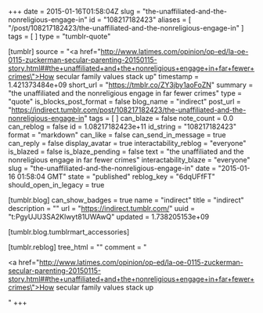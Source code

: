 +++
date = 2015-01-16T01:58:04Z
slug = "the-unaffiliated-and-the-nonreligious-engage-in"
id = "108217182423"
aliases = [ "/post/108217182423/the-unaffiliated-and-the-nonreligious-engage-in" ]
tags = [ ]
type = "tumblr-quote"

[tumblr]
source = "<a href=\"http://www.latimes.com/opinion/op-ed/la-oe-0115-zuckerman-secular-parenting-20150115-story.html##the+unaffiliated+and+the+nonreligious+engage+in+far+fewer+crimes\">How secular family values stack up</a>"
timestamp = 1.421373484e+09
short_url = "https://tmblr.co/ZY3jby1aoFoZN"
summary = "the unaffiliated and the nonreligious engage in far fewer crimes"
type = "quote"
is_blocks_post_format = false
blog_name = "indirect"
post_url = "https://indirect.tumblr.com/post/108217182423/the-unaffiliated-and-the-nonreligious-engage-in"
tags = [ ]
can_blaze = false
note_count = 0.0
can_reblog = false
id = 1.08217182423e+11
id_string = "108217182423"
format = "markdown"
can_like = false
can_send_in_message = true
can_reply = false
display_avatar = true
interactability_reblog = "everyone"
is_blazed = false
is_blaze_pending = false
text = "the unaffiliated and the nonreligious engage in far fewer crimes"
interactability_blaze = "everyone"
slug = "the-unaffiliated-and-the-nonreligious-engage-in"
date = "2015-01-16 01:58:04 GMT"
state = "published"
reblog_key = "6dqUFfFT"
should_open_in_legacy = true

[tumblr.blog]
can_show_badges = true
name = "indirect"
title = "indirect"
description = ""
url = "https://indirect.tumblr.com/"
uuid = "t:PgyUJU3SA2Klwyt81UWAwQ"
updated = 1.738205153e+09

[tumblr.blog.tumblrmart_accessories]

[tumblr.reblog]
tree_html = ""
comment = "<p><a href=\"http://www.latimes.com/opinion/op-ed/la-oe-0115-zuckerman-secular-parenting-20150115-story.html##the+unaffiliated+and+the+nonreligious+engage+in+far+fewer+crimes\">How secular family values stack up</a></p>"
+++
